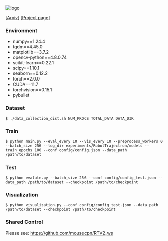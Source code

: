 ![logo](asset/banner.gif)

[[Arxiv](https://arxiv.org/abs/2509.19954)] [[Project page](https://mousecpn.github.io/RTV2_page/)]

### Environment

 - numpy==1.24.4
 - tqdm==4.45.0
 - matplotlib==3.7.2
 - opencv-python==4.8.0.74
 - scikit-learn==0.22.1
 - scipy==1.10.1
 - seaborn==0.12.2
 - torch==2.0.0
 - CUDA==11.7
 - torchvision==0.15.1
 - pybullet


### Dataset

```
$ ./data_collection_dist.sh NUM_PROCS TOTAL_DATA DATA_DIR
```



### Train

```
$ python main.py --eval_every 10 --vis_every 10 --preprocess_workers 0 --batch_size 256 --log_dir experiments/RobotTrajectron/models --train_epochs 100 --conf config/config.json --data_path /path/to/dataset
```


### Test
```
$ python evalute.py --batch_size 256 --conf config/config_test.json --data_path /path/to/dataset --checkpoint /path/to/checkpoint
```


### Visualization
```
$ python visualization.py --conf config/config_test.json --data_path /path/to/dataset --checkpoint /path/to/checkpoint
```


### Shared Control
Please see: https://github.com/mousecpn/RTV2_ws
